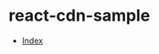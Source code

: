 # react-cdn-sample

- [Index](https://s10cho.github.io/?https://github.com/s10cho/react-cdn-sample/blob/main/index.html)
